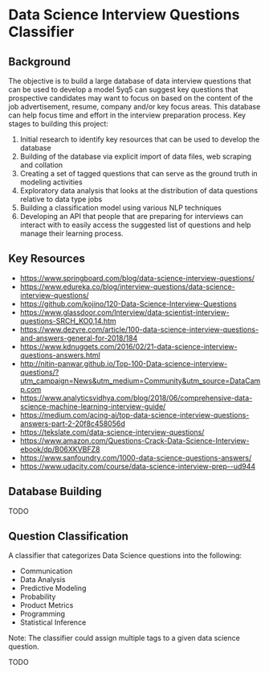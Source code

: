 # Data Science Interview Questions Classifier

## Background

The objective is to build a large database of data interview questions that can be used to develop a model 5yq5 can suggest key questions that prospective candidates may want to focus on based on the content of the job advertisement, resume, company and/or key focus areas.  This database can help focus time and effort in the interview preparation process.  Key stages to building this project:

1.  Initial research to identify key resources that can be used to develop the database
2.  Building of the database via explicit import of data files, web scraping and collation
3.  Creating a set of tagged questions that can serve as the ground truth in modeling activities
4.  Exploratory data analysis that looks at the distribution of data questions relative to data type jobs
5.  Building a classification model using various NLP techniques
6.  Developing an API that people that are preparing for interviews can interact with to easily access the suggested list of questions and help manage their learning process.

## Key Resources

- https://www.springboard.com/blog/data-science-interview-questions/ 
- https://www.edureka.co/blog/interview-questions/data-science-interview-questions/ 
- https://github.com/kojino/120-Data-Science-Interview-Questions
- https://www.glassdoor.com/Interview/data-scientist-interview-questions-SRCH_KO0,14.htm 
- https://www.dezyre.com/article/100-data-science-interview-questions-and-answers-general-for-2018/184 
- https://www.kdnuggets.com/2016/02/21-data-science-interview-questions-answers.html 
- http://nitin-panwar.github.io/Top-100-Data-science-interview-questions/?utm_campaign=News&utm_medium=Community&utm_source=DataCamp.com 
- https://www.analyticsvidhya.com/blog/2018/06/comprehensive-data-science-machine-learning-interview-guide/ 
- https://medium.com/acing-ai/top-data-science-interview-questions-answers-part-2-20f8c458056d 
- https://tekslate.com/data-science-interview-questions/
- https://www.amazon.com/Questions-Crack-Data-Science-Interview-ebook/dp/B06XKVBFZ8 
- https://www.sanfoundry.com/1000-data-science-questions-answers/
- https://www.udacity.com/course/data-science-interview-prep--ud944 

## Database Building

TODO

## Question Classification

A classifier that categorizes Data Science questions into the following:

* Communication
* Data Analysis
* Predictive Modeling
* Probability
* Product Metrics
* Programming
* Statistical Inference

Note:  The classifier could assign multiple tags to a given data science question.

TODO

